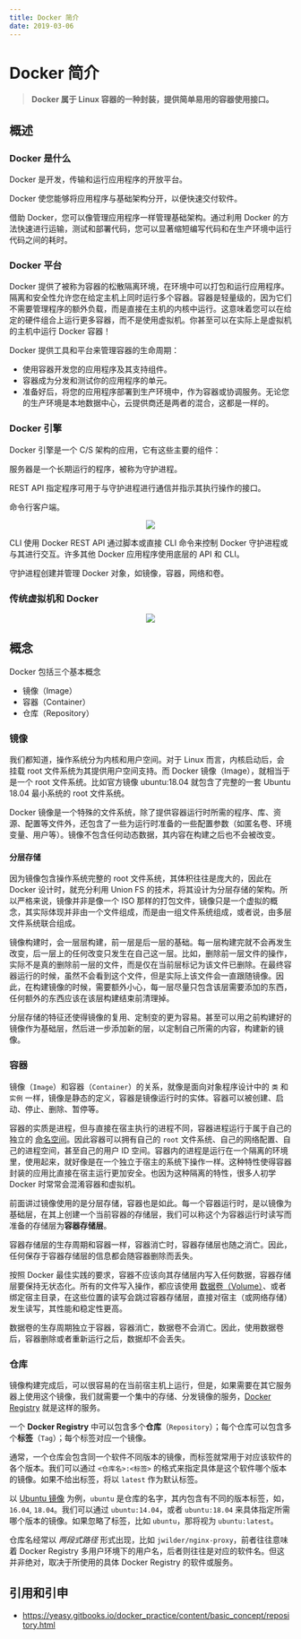 ```yaml
---
title: Docker 简介
date: 2019-03-06
---
```


# Docker 简介

> **Docker 属于 Linux 容器的一种封装，提供简单易用的容器使用接口。**

## 概述

### Docker 是什么

Docker 是开发，传输和运行应用程序的开放平台。

Docker 使您能够将应用程序与基础架构分开，以便快速交付软件。

借助 Docker，您可以像管理应用程序一样管理基础架构。通过利用 Docker 的方法快速进行运输，测试和部署代码，您可以显著缩短编写代码和在生产环境中运行代码之间的耗时。

### Docker 平台

Docker 提供了被称为容器的松散隔离环境，在环境中可以打包和运行应用程序。隔离和安全性允许您在给定主机上同时运行多个容器。容器是轻量级的，因为它们不需要管理程序的额外负载，而是直接在主机的内核中运行。这意味着您可以在给定的硬件组合上运行更多容器，而不是使用虚拟机。你甚至可以在实际上是虚拟机的主机中运行 Docker 容器！

Docker 提供工具和平台来管理容器的生命周期：

- 使用容器开发您的应用程序及其支持组件。
- 容器成为分发和测试你的应用程序的单元。
- 准备好后，将您的应用程序部署到生产环境中，作为容器或协调服务。无论您的生产环境是本地数据中心，云提供商还是两者的混合，这都是一样的。

### Docker 引擎

Docker 引擎是一个 C/S 架构的应用，它有这些主要的组件：

服务器是一个长期运行的程序，被称为守护进程。

REST API 指定程序可用于与守护进程进行通信并指示其执行操作的接口。

命令行客户端。

<div align="center"><img src="https://docs.docker.com/engine/images/engine-components-flow.png"/></div>

CLI 使用 Docker REST API 通过脚本或直接 CLI 命令来控制 Docker 守护进程或与其进行交互。许多其他 Docker 应用程序使用底层的 API 和 CLI。

守护进程创建并管理 Docker 对象，如镜像，容器，网络和卷。

### 传统虚拟机和 Docker

<div align="center"><img src="https://raw.githubusercontent.com/dunwu/images/master/images/os/docker/containers-and-vm.png"/></div>

## 概念

Docker 包括三个基本概念

- 镜像（Image）
- 容器（Container）
- 仓库（Repository）

### 镜像

我们都知道，操作系统分为内核和用户空间。对于 Linux 而言，内核启动后，会挂载 root 文件系统为其提供用户空间支持。而 Docker 镜像（Image），就相当于是一个 root 文件系统。比如官方镜像 ubuntu:18.04 就包含了完整的一套 Ubuntu 18.04 最小系统的 root 文件系统。

Docker 镜像是一个特殊的文件系统，除了提供容器运行时所需的程序、库、资源、配置等文件外，还包含了一些为运行时准备的一些配置参数（如匿名卷、环境变量、用户等）。镜像不包含任何动态数据，其内容在构建之后也不会被改变。

#### 分层存储

因为镜像包含操作系统完整的 root 文件系统，其体积往往是庞大的，因此在 Docker 设计时，就充分利用 Union FS 的技术，将其设计为分层存储的架构。所以严格来说，镜像并非是像一个 ISO 那样的打包文件，镜像只是一个虚拟的概念，其实际体现并非由一个文件组成，而是由一组文件系统组成，或者说，由多层文件系统联合组成。

镜像构建时，会一层层构建，前一层是后一层的基础。每一层构建完就不会再发生改变，后一层上的任何改变只发生在自己这一层。比如，删除前一层文件的操作，实际不是真的删除前一层的文件，而是仅在当前层标记为该文件已删除。在最终容器运行的时候，虽然不会看到这个文件，但是实际上该文件会一直跟随镜像。因此，在构建镜像的时候，需要额外小心，每一层尽量只包含该层需要添加的东西，任何额外的东西应该在该层构建结束前清理掉。

分层存储的特征还使得镜像的复用、定制变的更为容易。甚至可以用之前构建好的镜像作为基础层，然后进一步添加新的层，以定制自己所需的内容，构建新的镜像。

### 容器

镜像（`Image`）和容器（`Container`）的关系，就像是面向对象程序设计中的 `类` 和 `实例` 一样，镜像是静态的定义，容器是镜像运行时的实体。容器可以被创建、启动、停止、删除、暂停等。

容器的实质是进程，但与直接在宿主执行的进程不同，容器进程运行于属于自己的独立的 [命名空间](https://en.wikipedia.org/wiki/Linux_namespaces)。因此容器可以拥有自己的 `root` 文件系统、自己的网络配置、自己的进程空间，甚至自己的用户 ID 空间。容器内的进程是运行在一个隔离的环境里，使用起来，就好像是在一个独立于宿主的系统下操作一样。这种特性使得容器封装的应用比直接在宿主运行更加安全。也因为这种隔离的特性，很多人初学 Docker 时常常会混淆容器和虚拟机。

前面讲过镜像使用的是分层存储，容器也是如此。每一个容器运行时，是以镜像为基础层，在其上创建一个当前容器的存储层，我们可以称这个为容器运行时读写而准备的存储层为**容器存储层**。

容器存储层的生存周期和容器一样，容器消亡时，容器存储层也随之消亡。因此，任何保存于容器存储层的信息都会随容器删除而丢失。

按照 Docker 最佳实践的要求，容器不应该向其存储层内写入任何数据，容器存储层要保持无状态化。所有的文件写入操作，都应该使用 [数据卷（Volume）](https://yeasy.gitbooks.io/docker_practice/content/data_management/volume.html)、或者绑定宿主目录，在这些位置的读写会跳过容器存储层，直接对宿主（或网络存储）发生读写，其性能和稳定性更高。

数据卷的生存周期独立于容器，容器消亡，数据卷不会消亡。因此，使用数据卷后，容器删除或者重新运行之后，数据却不会丢失。

### 仓库

镜像构建完成后，可以很容易的在当前宿主机上运行，但是，如果需要在其它服务器上使用这个镜像，我们就需要一个集中的存储、分发镜像的服务，[Docker Registry](https://yeasy.gitbooks.io/docker_practice/content/repository/registry.html) 就是这样的服务。

一个 **Docker Registry** 中可以包含多个**仓库**（`Repository`）；每个仓库可以包含多个**标签**（`Tag`）；每个标签对应一个镜像。

通常，一个仓库会包含同一个软件不同版本的镜像，而标签就常用于对应该软件的各个版本。我们可以通过 `<仓库名>:<标签>` 的格式来指定具体是这个软件哪个版本的镜像。如果不给出标签，将以 `latest` 作为默认标签。

以 [Ubuntu 镜像](https://store.docker.com/images/ubuntu) 为例，`ubuntu` 是仓库的名字，其内包含有不同的版本标签，如，`16.04`, `18.04`。我们可以通过 `ubuntu:14.04`，或者 `ubuntu:18.04` 来具体指定所需哪个版本的镜像。如果忽略了标签，比如 `ubuntu`，那将视为 `ubuntu:latest`。

仓库名经常以 _两段式路径_ 形式出现，比如 `jwilder/nginx-proxy`，前者往往意味着 Docker Registry 多用户环境下的用户名，后者则往往是对应的软件名。但这并非绝对，取决于所使用的具体 Docker Registry 的软件或服务。

## 引用和引申

- https://yeasy.gitbooks.io/docker_practice/content/basic_concept/repository.html
